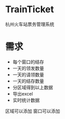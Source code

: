 # TrainTicket
杭州火车站票务管理系统
# 需求
* 每个窗口的结存
* 一天的领发数量
* 一天的请领数量
* 一天的结存数量
* 分区域得到以上数据
* 导出excel
* 实时统计数据

区域可以添加
窗口可以添加
